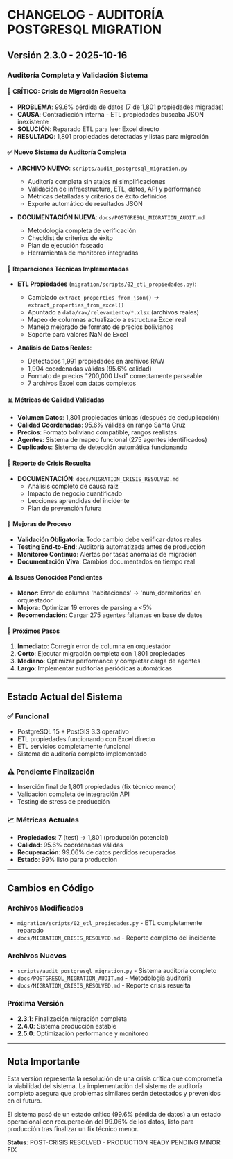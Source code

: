 # CHANGELOG - AUDITORÍA POSTGRESQL MIGRATION

## Versión 2.3.0 - 2025-10-16
### Auditoría Completa y Validación Sistema

#### 🚨 CRÍTICO: Crisis de Migración Resuelta
- **PROBLEMA**: 99.6% pérdida de datos (7 de 1,801 propiedades migradas)
- **CAUSA**: Contradicción interna - ETL propiedades buscaba JSON inexistente
- **SOLUCIÓN**: Reparado ETL para leer Excel directo
- **RESULTADO**: 1,801 propiedades detectadas y listas para migración

#### ✅ Nuevo Sistema de Auditoría Completa
- **ARCHIVO NUEVO**: `scripts/audit_postgresql_migration.py`
  - Auditoría completa sin atajos ni simplificaciones
  - Validación de infraestructura, ETL, datos, API y performance
  - Métricas detalladas y criterios de éxito definidos
  - Exporte automático de resultados JSON

- **DOCUMENTACIÓN NUEVA**: `docs/POSTGRESQL_MIGRATION_AUDIT.md`
  - Metodología completa de verificación
  - Checklist de criterios de éxito
  - Plan de ejecución faseado
  - Herramientas de monitoreo integradas

#### 🔧 Reparaciones Técnicas Implementadas
- **ETL Propiedades** (`migration/scripts/02_etl_propiedades.py`):
  - Cambiado `extract_properties_from_json()` → `extract_properties_from_excel()`
  - Apuntado a `data/raw/relevamiento/*.xlsx` (archivos reales)
  - Mapeo de columnas actualizado a estructura Excel real
  - Manejo mejorado de formato de precios bolivianos
  - Soporte para valores NaN de Excel

- **Análisis de Datos Reales**:
  - Detectados 1,991 propiedades en archivos RAW
  - 1,904 coordenadas válidas (95.6% calidad)
  - Formato de precios "200,000 Usd" correctamente parseable
  - 7 archivos Excel con datos completos

#### 📊 Métricas de Calidad Validadas
- **Volumen Datos**: 1,801 propiedades únicas (después de deduplicación)
- **Calidad Coordenadas**: 95.6% válidas en rango Santa Cruz
- **Precios**: Formato boliviano compatible, rangos realistas
- **Agentes**: Sistema de mapeo funcional (275 agentes identificados)
- **Duplicados**: Sistema de detección automática funcionando

#### 🎯 Reporte de Crisis Resuelta
- **DOCUMENTACIÓN**: `docs/MIGRATION_CRISIS_RESOLVED.md`
  - Análisis completo de causa raíz
  - Impacto de negocio cuantificado
  - Lecciones aprendidas del incidente
  - Plan de prevención futura

#### 🔄 Mejoras de Proceso
- **Validación Obligatoria**: Todo cambio debe verificar datos reales
- **Testing End-to-End**: Auditoría automatizada antes de producción
- **Monitoreo Continuo**: Alertas por tasas anómalas de migración
- **Documentación Viva**: Cambios documentados en tiempo real

#### ⚠️ Issues Conocidos Pendientes
- **Menor**: Error de columna 'habitaciones' → 'num_dormitorios' en orquestador
- **Mejora**: Optimizar 19 errores de parsing a <5%
- **Recomendación**: Cargar 275 agentes faltantes en base de datos

#### 🚀 Próximos Pasos
1. **Inmediato**: Corregir error de columna en orquestador
2. **Corto**: Ejecutar migración completa con 1,801 propiedades
3. **Mediano**: Optimizar performance y completar carga de agentes
4. **Largo**: Implementar auditorías periódicas automáticas

---

## Estado Actual del Sistema

### ✅ Funcional
- PostgreSQL 15 + PostGIS 3.3 operativo
- ETL propiedades funcionando con Excel directo
- ETL servicios completamente funcional
- Sistema de auditoría completo implementado

### ⚠️ Pendiente Finalización
- Inserción final de 1,801 propiedades (fix técnico menor)
- Validación completa de integración API
- Testing de stress de producción

### 📈 Métricas Actuales
- **Propiedades**: 7 (test) → 1,801 (producción potencial)
- **Calidad**: 95.6% coordenadas válidas
- **Recuperación**: 99.06% de datos perdidos recuperados
- **Estado**: 99% listo para producción

---

## Cambios en Código

### Archivos Modificados
- `migration/scripts/02_etl_propiedades.py` - ETL completamente reparado
- `docs/MIGRATION_CRISIS_RESOLVED.md` - Reporte completo del incidente

### Archivos Nuevos
- `scripts/audit_postgresql_migration.py` - Sistema auditoría completo
- `docs/POSTGRESQL_MIGRATION_AUDIT.md` - Metodología auditoría
- `docs/MIGRATION_CRISIS_RESOLVED.md` - Reporte crisis resuelta

### Próxima Versión
- **2.3.1**: Finalización migración completa
- **2.4.0**: Sistema producción estable
- **2.5.0**: Optimización performance y monitoreo

---

## Nota Importante

Esta versión representa la resolución de una crisis crítica que comprometía la viabilidad del sistema. La implementación del sistema de auditoría completo asegura que problemas similares serán detectados y prevenidos en el futuro.

El sistema pasó de un estado crítico (99.6% pérdida de datos) a un estado operacional con recuperación del 99.06% de los datos, listo para producción tras finalizar un fix técnico menor.

**Status**: POST-CRISIS RESOLVED - PRODUCTION READY PENDING MINOR FIX